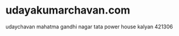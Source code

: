 # udayakumarchavan.com
<html>
  <u1>udaychavan mahatma gandhi nagar tata power house kalyan 421306</u1>
  <html>
